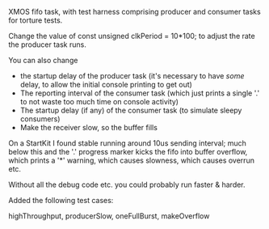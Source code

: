 XMOS fifo task, with test harness comprising producer and consumer tasks for torture tests.

Change the value of const unsigned clkPeriod = 10*100; to adjust the rate the producer task runs.

You can also change
- the startup delay of the producer task (it's necessary to have *some* delay, to allow the initial console printing to get out)
- The reporting interval of the consumer task (which just prints a single '.' to not waste too much time on console activity)
- The startup delay (if any) of the consumer task (to simulate sleepy consumers)
- Make the receiver slow, so the buffer fills

On a StartKit I found stable running around 10us sending interval; much below this and the '.' progress marker kicks the fifo into 
buffer overflow, which prints a '*' warning, which causes slowness, which causes overrun etc.

Without all the debug code etc. you could probably run faster & harder.

Added the following test cases:

highThroughput, producerSlow, oneFullBurst, makeOverflow  
